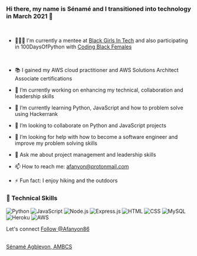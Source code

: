 ### Hi there, my name is Sénamé and I transitioned into technology in March 2021 👋
<br>

- 👩🏿‍🎓 I'm currently a mentee at [Black Girls In Tech](https://www.blackgirlsintech.org/) and also participating in 100DaysOfPython with  [Coding Black Females](https://codingblackfemales.com/)
<br>

- 📚 I gained my AWS cloud practitioner and AWS Solutions Architect Associate certifications

- 🔭 I’m currently working on enhancing my technical, collaboration and leadership skills
- 🌱 I’m currently learning Python, JavaScript and how to problem solve using Hackerrank
- 👯 I’m looking to collaborate on Python and JavaScript projects
- 🤔 I’m looking for help with how to become a software engineer and improve my problem solving skills
- 💬 Ask me about project management and leadership skills
- 📫 How to reach me: afanyon@protonmail.com
- ⚡ Fun fact: I enjoy hiking and the outdoors

### 💼 Technical Skills 
![Python](https://img.shields.io/badge/python-3670A0?style=for-the-badge&logo=python&logoColor=ffdd54)
![JavaScript](https://img.shields.io/badge/JavaScript-F7DF1E?style=for-the-badge&logo=javascript&logoColor=black)
![Node.js](https://img.shields.io/badge/Node.js-43853D?style=for-the-badge&logo=node.js&logoColor=white)
![Express.js](https://img.shields.io/badge/Express.js-404D59?style=for-the-badge)
![HTML](https://img.shields.io/badge/HTML5-E34F26?style=for-the-badge&logo=html5&logoColor=white)
![CSS](https://img.shields.io/badge/CSS3-1572B6?style=for-the-badge&logo=css3&logoColor=white)
![MySQL](https://img.shields.io/badge/MySQL-00000F?style=for-the-badge&logo=mysql&logoColor=white)
![Heroku](https://img.shields.io/badge/Heroku-430098?style=for-the-badge&logo=heroku&logoColor=white)
![AWS](https://img.shields.io/badge/Amazon_AWS-232F3E?style=for-the-badge&logo=amazon-aws&logoColor=white)

Let's connect 
<a href="https://twitter.com/Afanyon86?ref_src=twsrc%5Etfw" class="twitter-follow-button" data-show-count="false">Follow @Afanyon86</a>
<!-- <script async src="https://platform.twitter.com/widgets.js" charset="utf-8"></script> -->
<br>
<!-- <script src="https://platform.linkedin.com/badges/js/profile.js" async defer type="text/javascript"></script> -->
<div class="badge-base LI-profile-badge" data-locale="fr_FR" data-size="medium" data-theme="light" data-type="VERTICAL" data-vanity="sénamé-agblevon" data-version="v1"><a class="badge-base__link LI-simple-link" href="https://uk.linkedin.com/in/s%C3%A9nam%C3%A9-agblevon?trk=profile-badge">Sénamé Agblevon, AMBCS</a></div>
              
<!-- <a href="https://www.linkedin.com/in/sénamé-agblevon"><img src=></a> -->